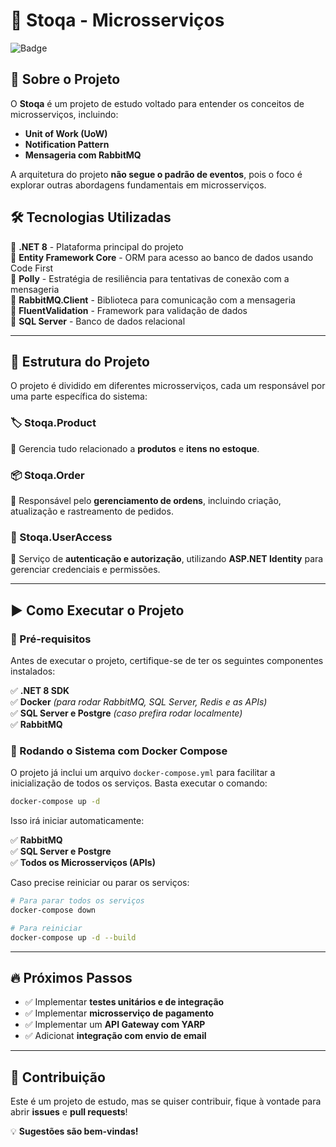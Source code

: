 # 🚀 Stoqa - Microsserviços

![Badge](https://img.shields.io/badge/Status-Em%20Desenvolvimento-blue)

## 📌 Sobre o Projeto

O **Stoqa** é um projeto de estudo voltado para entender os conceitos de microsserviços, incluindo:

- **Unit of Work (UoW)**
- **Notification Pattern**
- **Mensageria com RabbitMQ**

A arquitetura do projeto **não segue o padrão de eventos**, pois o foco é explorar outras abordagens fundamentais em microsserviços.

## 🛠️ Tecnologias Utilizadas

🔹 **.NET 8** - Plataforma principal do projeto  
🔹 **Entity Framework Core** - ORM para acesso ao banco de dados usando Code First  
🔹 **Polly** - Estratégia de resiliência para tentativas de conexão com a mensageria  
🔹 **RabbitMQ.Client** - Biblioteca para comunicação com a mensageria  
🔹 **FluentValidation** - Framework para validação de dados  
🔹 **SQL Server** - Banco de dados relacional  

---

## 📂 Estrutura do Projeto

O projeto é dividido em diferentes microsserviços, cada um responsável por uma parte específica do sistema:

### 🏷️ Stoqa.Product
📌 Gerencia tudo relacionado a **produtos** e **itens no estoque**.

### 📦 Stoqa.Order
📌 Responsável pelo **gerenciamento de ordens**, incluindo criação, atualização e rastreamento de pedidos.

### 🔐 Stoqa.UserAccess
📌 Serviço de **autenticação e autorização**, utilizando **ASP.NET Identity** para gerenciar credenciais e permissões.

---

## ▶️ Como Executar o Projeto

### 🔧 Pré-requisitos
Antes de executar o projeto, certifique-se de ter os seguintes componentes instalados:

✅ **.NET 8 SDK**  
✅ **Docker** *(para rodar RabbitMQ, SQL Server, Redis e as APIs)*  
✅ **SQL Server e Postgre** *(caso prefira rodar localmente)*  
✅ **RabbitMQ**  

### 📌 Rodando o Sistema com Docker Compose

O projeto já inclui um arquivo `docker-compose.yml` para facilitar a inicialização de todos os serviços. Basta executar o comando:

```sh
docker-compose up -d
```

Isso irá iniciar automaticamente:

✅ **RabbitMQ**  
✅ **SQL Server e Postgre**  
✅ **Todos os Microsserviços (APIs)**  

Caso precise reiniciar ou parar os serviços:

```sh
# Para parar todos os serviços
docker-compose down

# Para reiniciar
docker-compose up -d --build
```
---

## 🔥 Próximos Passos

- ✅ Implementar **testes unitários e de integração**  
- ✅ Implementar **microsserviço de pagamento**   
- ✅ Implementar um **API Gateway com YARP**
- ✅ Adicionat **integração com envio de email**    

---

## 🤝 Contribuição
Este é um projeto de estudo, mas se quiser contribuir, fique à vontade para abrir **issues** e **pull requests**! 

💡 **Sugestões são bem-vindas!**

